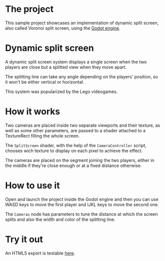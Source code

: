 # The project
This sample project showcases an implementation of dynamic split screen, also called Voronoi split screen, using the [Godot engine](https://godotengine.org).

# Dynamic split screen
A dynamic split screen system displays a single screen when the two players are close but a splitted view when they move apart.

The splitting line can take any angle depending on the players' position, so it won't be either vertical or horizontal.

This system was popularized by the Lego videogames.

# How it works
Two cameras are placed inside two separate viewports and their texture, as well as some other parameters, are passed to a shader attached to a TextureRect filling the whole screen.

The `SplitScreen` shader, with the help of the `CameraController` script, chooses wich texture to display on each pixel to achieve the effect.

The cameras are placed on the segment joining the two players, either in the middle if they're close enough or at a fixed distance otherwise. 

# How to use it
Open and launch the project inside the Godot engine and then you can use WASD keys to move the first player and IJKL keys to move the second one.

The `Cameras` node has parameters to tune the distance at which the screen splits and also the width and color of the splitting line.

# Try it out
An HTML5 export is testable [here](https://benjaminnavarro.github.io/godot_dynamic_split_screen/index.html).
